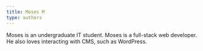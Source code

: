 ```yaml
---
title: Moses M
type: authors
---
```


Moses is an undergraduate IT student. Moses is a full-stack web developer. He also loves interacting with CMS, such as WordPress.
